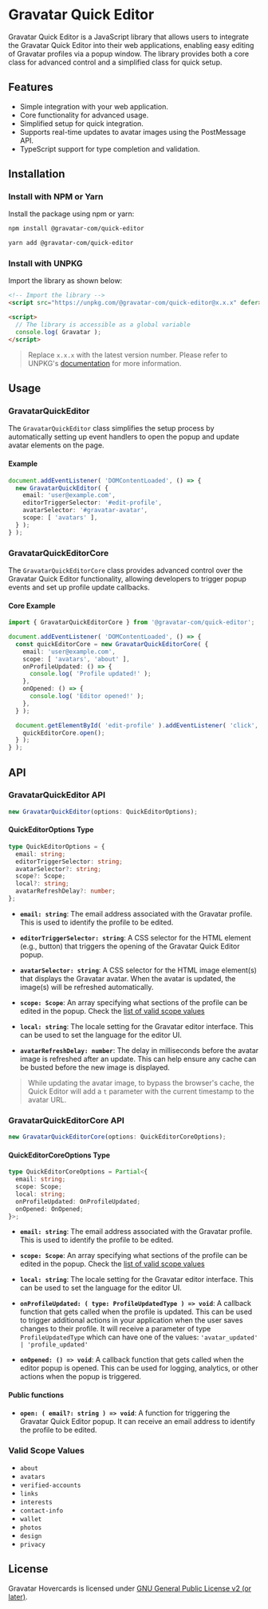 
# Gravatar Quick Editor

Gravatar Quick Editor is a JavaScript library that allows users to integrate the Gravatar Quick Editor into their web applications, enabling easy editing of Gravatar profiles via a popup window. The library provides both a core class for advanced control and a simplified class for quick setup.

## Features

- Simple integration with your web application.
- Core functionality for advanced usage.
- Simplified setup for quick integration.
- Supports real-time updates to avatar images using the PostMessage API.
- TypeScript support for type completion and validation.

## Installation

### Install with NPM or Yarn

Install the package using npm or yarn:

```bash
npm install @gravatar-com/quick-editor
```

```bash
yarn add @gravatar-com/quick-editor
```

### Install with UNPKG

Import the library as shown below:

```html
<!-- Import the library -->
<script src="https://unpkg.com/@gravatar-com/quick-editor@x.x.x" defer></script>

<script>
  // The library is accessible as a global variable
  console.log( Gravatar );
</script>
```

> Replace `x.x.x` with the latest version number. Please refer to UNPKG's [documentation](https://unpkg.com/) for more information.

## Usage

### GravatarQuickEditor

The `GravatarQuickEditor` class simplifies the setup process by automatically setting up event handlers to open the popup and update avatar elements on the page.

#### Example

```typescript
document.addEventListener( 'DOMContentLoaded', () => {
  new GravatarQuickEditor( {
    email: 'user@example.com',
    editorTriggerSelector: '#edit-profile',
    avatarSelector: '#gravatar-avatar',
    scope: [ 'avatars' ],
  } );
} );
```

### GravatarQuickEditorCore

The `GravatarQuickEditorCore` class provides advanced control over the Gravatar Quick Editor functionality, allowing developers to trigger popup events and set up profile update callbacks.

#### Core Example

```typescript
import { GravatarQuickEditorCore } from '@gravatar-com/quick-editor';

document.addEventListener( 'DOMContentLoaded', () => {
  const quickEditorCore = new GravatarQuickEditorCore( {
    email: 'user@example.com',
    scope: [ 'avatars', 'about' ],
    onProfileUpdated: () => {
      console.log( 'Profile updated!' );
    },
    onOpened: () => {
      console.log( 'Editor opened!' );
    },
  } );

  document.getElementById( 'edit-profile' ).addEventListener( 'click', () => {
    quickEditorCore.open();
  } );
} );
```

## API

### GravatarQuickEditor API

```typescript
new GravatarQuickEditor(options: QuickEditorOptions);
```

#### QuickEditorOptions Type

```typescript
type QuickEditorOptions = {
  email: string;
  editorTriggerSelector: string;
  avatarSelector?: string;
  scope?: Scope;
  local?: string;
  avatarRefreshDelay?: number;
};
```

- **`email: string`**:
  The email address associated with the Gravatar profile. This is used to identify the profile to be edited.

- **`editorTriggerSelector: string`**:
  A CSS selector for the HTML element (e.g., button) that triggers the opening of the Gravatar Quick Editor popup.

- **`avatarSelector: string`**:
  A CSS selector for the HTML image element(s) that displays the Gravatar avatar. When the avatar is updated, the image(s) will be refreshed automatically.

- **`scope: Scope`**:
  An array specifying what sections of the profile can be edited in the popup. Check the [list of valid scope values](#valid-scope-values)

- **`local: string`**:
  The locale setting for the Gravatar editor interface. This can be used to set the language for the editor UI.

- **`avatarRefreshDelay: number`**:
  The delay in milliseconds before the avatar image is refreshed after an update. This can help ensure any cache can be busted before the new image is displayed.


> While updating the avatar image, to bypass the browser's cache, the Quick Editor will add a `t` parameter with the current timestamp to the avatar URL.

### GravatarQuickEditorCore API

```typescript
new GravatarQuickEditorCore(options: QuickEditorCoreOptions);
```

#### QuickEditorCoreOptions Type

```typescript
type QuickEditorCoreOptions = Partial<{
  email: string;
  scope: Scope;
  local: string;
  onProfileUpdated: OnProfileUpdated;
  onOpened: OnOpened;
}>;
```

- **`email: string`**:
  The email address associated with the Gravatar profile. This is used to identify the profile to be edited.

- **`scope: Scope`**:
  An array specifying what sections of the profile can be edited in the popup. Check the [list of valid scope values](#valid-scope-values)

- **`local: string`**:
  The locale setting for the Gravatar editor interface. This can be used to set the language for the editor UI.

- **`onProfileUpdated: ( type: ProfileUpdatedType ) => void`**:
  A callback function that gets called when the profile is updated. This can be used to trigger additional actions in your application when the user saves changes to their profile.
  It will receive a parameter of type `ProfileUpdatedType` which can have one of the values: `'avatar_updated' | 'profile_updated'`

- **`onOpened: () => void`**:
  A callback function that gets called when the editor popup is opened. This can be used for logging, analytics, or other actions when the popup is triggered.

#### Public functions

- **`open: ( email?: string ) => void`**: A function for triggering the Gravatar Quick Editor popup.
  It can receive an email address to identify the profile to be edited.


### Valid Scope Values

- `about`
- `avatars`
- `verified-accounts`
- `links`
- `interests`
- `contact-info`
- `wallet`
- `photos`
- `design`
- `privacy`

## License

Gravatar Hovercards is licensed under [GNU General Public License v2 (or later)](../../../docs/LICENSE.md).

